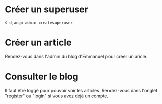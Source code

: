 Créer un superuser
===============

````
$ django-admin createsuperuser
````

Créer un article
===============

Rendez-vous dans l'admin du blog d'Emmanuel pour créer un aricle.

Consulter le blog
===============

Il faut être loggé pour pouvoir voir les articles.
Rendez-vous dans l'onglet "register" ou "login" si vous avez déjà un compte.
